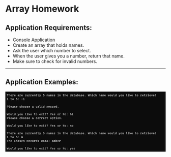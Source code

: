 # Array Homework

## Application Requirements:

- Console Application
- Create an array that holds names.
- Ask the user which number to select.
- When the user gives you a number, return that name.
- Make sure to check for invalid numbers.

---
## Application Examples:

![example](https://github.com/Thesnowmanndev/CSharp-Education/blob/main/CSharp-Mastercourse/Applications/Console%20Applications/App%207%20-%20Array%20Homework/array-homework.png?raw=true)